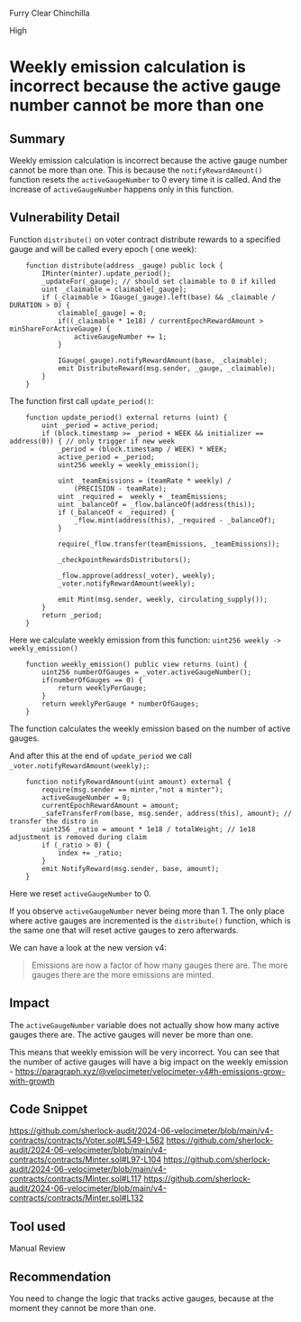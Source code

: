 Furry Clear Chinchilla

High

# Weekly emission calculation is incorrect because the active gauge number cannot be more than one

## Summary

Weekly emission calculation is incorrect because the active gauge number cannot be more than one. This is because the `notifyRewardAmount()` function resets the `activeGaugeNumber` to 0 every time it is called. And the increase of `activeGaugeNumber` happens only in this function.

## Vulnerability Detail


Function `distribute()` on voter contract distribute rewards to a specified gauge and will be called every epoch ( one week):

```solidity
    function distribute(address _gauge) public lock {
        IMinter(minter).update_period(); 
        _updateFor(_gauge); // should set claimable to 0 if killed
        uint _claimable = claimable[_gauge];
        if (_claimable > IGauge(_gauge).left(base) && _claimable / DURATION > 0) {
            claimable[_gauge] = 0;
            if((_claimable * 1e18) / currentEpochRewardAmount > minShareForActiveGauge) {
                activeGaugeNumber += 1; 
            }

            IGauge(_gauge).notifyRewardAmount(base, _claimable);
            emit DistributeReward(msg.sender, _gauge, _claimable);
        }
    }
```

The function first call `update_period()`:
```solidity
    function update_period() external returns (uint) {
        uint _period = active_period;
        if (block.timestamp >= _period + WEEK && initializer == address(0)) { // only trigger if new week
            _period = (block.timestamp / WEEK) * WEEK;
            active_period = _period;
            uint256 weekly = weekly_emission();

            uint _teamEmissions = (teamRate * weekly) /
                (PRECISION - teamRate);
            uint _required =  weekly + _teamEmissions;
            uint _balanceOf = _flow.balanceOf(address(this));
            if (_balanceOf < _required) {
                _flow.mint(address(this), _required - _balanceOf);
            }

            require(_flow.transfer(teamEmissions, _teamEmissions));

            _checkpointRewardsDistributors();

            _flow.approve(address(_voter), weekly);
            _voter.notifyRewardAmount(weekly);
  
            emit Mint(msg.sender, weekly, circulating_supply());
        }
        return _period;
    }
```

Here we calculate weekly emission from this function:
`uint256 weekly -> weekly_emission()`

```solidity
    function weekly_emission() public view returns (uint) {
        uint256 numberOfGauges = _voter.activeGaugeNumber();
        if(numberOfGauges == 0) {
            return weeklyPerGauge;
        }
        return weeklyPerGauge * numberOfGauges;
    }
```

The function calculates the weekly emission based on the number of active gauges.

And after this at the end of `update_period` we call `_voter.notifyRewardAmount(weekly);`:

```solidity
    function notifyRewardAmount(uint amount) external {
        require(msg.sender == minter,"not a minter");
        activeGaugeNumber = 0;
        currentEpochRewardAmount = amount;
        _safeTransferFrom(base, msg.sender, address(this), amount); // transfer the distro in
        uint256 _ratio = amount * 1e18 / totalWeight; // 1e18 adjustment is removed during claim
        if (_ratio > 0) {
            index += _ratio;
        }
        emit NotifyReward(msg.sender, base, amount);
    }
```

Here we reset `activeGaugeNumber` to 0.

If you observe `activeGaugeNumber` never being more than 1. 
The only place where active gauges are incremented is the `distribute()` function, which is the same one that will reset active gauges to zero afterwards. 

We can have a look at the new version v4:
> Emissions are now a factor of how many gauges there are. The more gauges there are the more emissions are minted.

## Impact

The `activeGaugeNumber` variable does not actually show how many active gauges there are. The active gauges will never be more than one. 

This means that weekly emission will be very incorrect. You can see that the number of active gauges will have a big impact on the weekly emission - https://paragraph.xyz/@velocimeter/velocimeter-v4#h-emissions-grow-with-growth

## Code Snippet

https://github.com/sherlock-audit/2024-06-velocimeter/blob/main/v4-contracts/contracts/Voter.sol#L549-L562
https://github.com/sherlock-audit/2024-06-velocimeter/blob/main/v4-contracts/contracts/Minter.sol#L97-L104
https://github.com/sherlock-audit/2024-06-velocimeter/blob/main/v4-contracts/contracts/Minter.sol#L117
https://github.com/sherlock-audit/2024-06-velocimeter/blob/main/v4-contracts/contracts/Minter.sol#L132

## Tool used

Manual Review

## Recommendation

You need to change the logic that tracks active gauges, because at the moment they cannot be more than one.